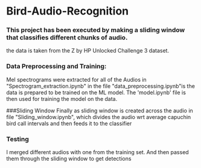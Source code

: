 # Bird-Audio-Recognition
### This project has been executed by making a sliding window that classifies different chunks of audio.
the data is taken from the Z by HP Unlocked Challenge 3 dataset.

### Data Preprocessing and Training:
Mel spectrograms were extracted for all of the Audios in "Spectrogram_extraction.ipynb"
in the file "data_preprocessing.ipynb"is the data is prepared to be trained on the ML model.
The 'model.ipynb' file is then used for training the model on the data.

###Sliding Window
Finally as sliding window is created across the audio in file "Sliding_window.ipynb", which divides the audio wrt average capuchin bird call intervals and then feeds it to the classifier


### Testing
I merged different audios with one from the training set. And then passed them through the sliding window to get detections
